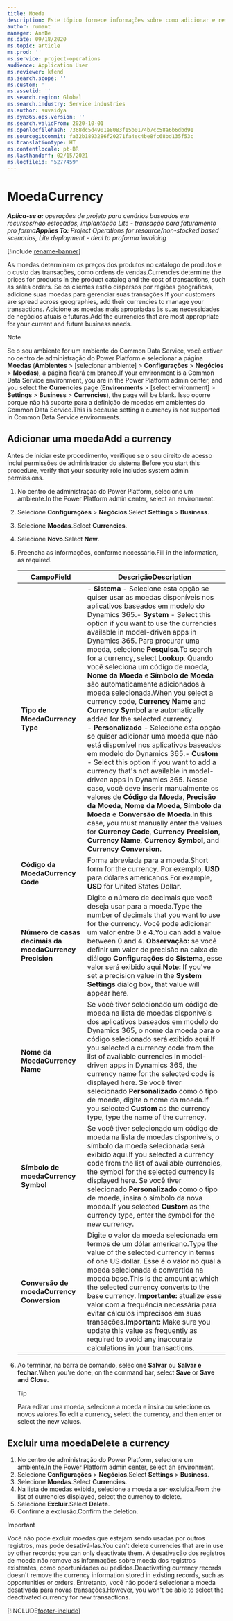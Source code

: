 ```yaml
---
title: Moeda
description: Este tópico fornece informações sobre como adicionar e remover tipos de moeda no Project Operations.
author: rumant
manager: AnnBe
ms.date: 09/18/2020
ms.topic: article
ms.prod: ''
ms.service: project-operations
audience: Application User
ms.reviewer: kfend
ms.search.scope: ''
ms.custom: ''
ms.assetid: ''
ms.search.region: Global
ms.search.industry: Service industries
ms.author: suvaidya
ms.dyn365.ops.version: ''
ms.search.validFrom: 2020-10-01
ms.openlocfilehash: 7368dc5d4901e8083f15b0174b7cc58a6b6dbd91
ms.sourcegitcommit: fa32b1893286f20271fa4ec4be8fc68bd135f53c
ms.translationtype: HT
ms.contentlocale: pt-BR
ms.lasthandoff: 02/15/2021
ms.locfileid: "5277459"
---
```

# <a name="currency"></a><span data-ttu-id="8bb90-103">Moeda</span><span class="sxs-lookup"><span data-stu-id="8bb90-103">Currency</span></span>

<span data-ttu-id="8bb90-104">_**Aplica-se a:** operações de projeto para cenários baseados em recursos/não estocados, implantação Lite - transação para faturamento pro forma_</span><span class="sxs-lookup"><span data-stu-id="8bb90-104">_**Applies To:** Project Operations for resource/non-stocked based scenarios, Lite deployment - deal to proforma invoicing_</span></span>

[!include [rename-banner](~/includes/cc-data-platform-banner.md)]

<span data-ttu-id="8bb90-105">As moedas determinam os preços dos produtos no catálogo de produtos e o custo das transações, como ordens de vendas.</span><span class="sxs-lookup"><span data-stu-id="8bb90-105">Currencies determine the prices for products in the product catalog and the cost of transactions, such as sales orders.</span></span> <span data-ttu-id="8bb90-106">Se os clientes estão dispersos por regiões geográficas, adicione suas moedas para gerenciar suas transações.</span><span class="sxs-lookup"><span data-stu-id="8bb90-106">If your customers are spread across geographies, add their currencies to manage your transactions.</span></span> <span data-ttu-id="8bb90-107">Adicione as moedas mais apropriadas às suas necessidades de negócios atuais e futuras.</span><span class="sxs-lookup"><span data-stu-id="8bb90-107">Add the currencies that are most appropriate for your current and future business needs.</span></span>  

> [!NOTE]
> <span data-ttu-id="8bb90-108">Se o seu ambiente for um ambiente do Common Data Service, você estiver no centro de administração do Power Platform e selecionar a página **Moedas** (**Ambientes** > [selecionar ambiente] > **Configurações** > **Negócios** > **Moedas**), a página ficará em branco.</span><span class="sxs-lookup"><span data-stu-id="8bb90-108">If your environment is a Common Data Service environment, you are in the Power Platform admin center, and you select the **Currencies** page (**Environments** > [select environment] > **Settings** > **Business** > **Currencies**), the page will be blank.</span></span> <span data-ttu-id="8bb90-109">Isso ocorre porque não há suporte para a definição de moedas em ambientes do Common Data Service.</span><span class="sxs-lookup"><span data-stu-id="8bb90-109">This is because setting a currency is not supported in Common Data Service environments.</span></span>

## <a name="add-a-currency"></a><span data-ttu-id="8bb90-110">Adicionar uma moeda</span><span class="sxs-lookup"><span data-stu-id="8bb90-110">Add a currency</span></span>  
<span data-ttu-id="8bb90-111">Antes de iniciar este procedimento, verifique se o seu direito de acesso inclui permissões de administrador do sistema.</span><span class="sxs-lookup"><span data-stu-id="8bb90-111">Before you start this procedure, verify that your security role includes system admin permissions.</span></span> 

1. <span data-ttu-id="8bb90-112">No centro de administração do Power Platform, selecione um ambiente.</span><span class="sxs-lookup"><span data-stu-id="8bb90-112">In the Power Platform admin center, select an environment.</span></span> 
2. <span data-ttu-id="8bb90-113">Selecione **Configurações** > **Negócios**.</span><span class="sxs-lookup"><span data-stu-id="8bb90-113">Select **Settings** > **Business**.</span></span>
3. <span data-ttu-id="8bb90-114">Selecione **Moedas**.</span><span class="sxs-lookup"><span data-stu-id="8bb90-114">Select **Currencies**.</span></span>  
4. <span data-ttu-id="8bb90-115">Selecione **Novo**.</span><span class="sxs-lookup"><span data-stu-id="8bb90-115">Select **New**.</span></span>  
5. <span data-ttu-id="8bb90-116">Preencha as informações, conforme necessário.</span><span class="sxs-lookup"><span data-stu-id="8bb90-116">Fill in the information, as required.</span></span>  


   |          <span data-ttu-id="8bb90-117">Campo</span><span class="sxs-lookup"><span data-stu-id="8bb90-117">Field</span></span>          |                                                                                                                                                                                                                                                                                                                                                                            <span data-ttu-id="8bb90-118">Descrição</span><span class="sxs-lookup"><span data-stu-id="8bb90-118">Description</span></span>                                                                                                                                                                                                                                                                                                                                                                            |
   |-------------------------|-------------------------------------------------------------------------------------------------------------------------------------------------------------------------------------------------------------------------------------------------------------------------------------------------------------------------------------------------------------------------------------------------------------------------------------------------------------------------------------------------------------------------------------------------------------------------------------------------------------------------------------------------------------------------------------------------------------------------------------------------------------------|
   |    <span data-ttu-id="8bb90-119">**Tipo de Moeda**</span><span class="sxs-lookup"><span data-stu-id="8bb90-119">**Currency Type**</span></span>    | <span data-ttu-id="8bb90-120">- **Sistema** - Selecione esta opção se quiser usar as moedas disponíveis nos aplicativos baseados em modelo do Dynamics 365.</span><span class="sxs-lookup"><span data-stu-id="8bb90-120">- **System** - Select this option if you want to use the currencies available in model-driven apps in Dynamics 365.</span></span> <span data-ttu-id="8bb90-121">Para procurar uma moeda, selecione **Pesquisa**.</span><span class="sxs-lookup"><span data-stu-id="8bb90-121">To search for a currency,  select **Lookup**.</span></span> <span data-ttu-id="8bb90-122">Quando você seleciona um código de moeda, **Nome da Moeda** e **Símbolo de Moeda** são automaticamente adicionados à moeda selecionada.</span><span class="sxs-lookup"><span data-stu-id="8bb90-122">When you select a currency code, **Currency Name** and **Currency Symbol** are automatically added for the selected currency.</span></span><br /><span data-ttu-id="8bb90-123">- **Personalizado** - Selecione esta opção se quiser adicionar uma moeda que não está disponível nos aplicativos baseados em modelo do Dynamics 365.</span><span class="sxs-lookup"><span data-stu-id="8bb90-123">- **Custom** - Select this option if you want to add a currency that's not available in model-driven apps in Dynamics 365.</span></span> <span data-ttu-id="8bb90-124">Nesse caso, você deve inserir manualmente os valores de **Código da Moeda**, **Precisão da Moeda**, **Nome da Moeda**, **Símbolo da Moeda** e **Conversão de Moeda**.</span><span class="sxs-lookup"><span data-stu-id="8bb90-124">In this case, you must manually enter the values for **Currency Code**, **Currency Precision**, **Currency Name**, **Currency Symbol**, and **Currency Conversion**.</span></span> |
   |    <span data-ttu-id="8bb90-125">**Código da Moeda**</span><span class="sxs-lookup"><span data-stu-id="8bb90-125">**Currency Code**</span></span>    |                                                                                                                                                                                                                                                                                                                                            <span data-ttu-id="8bb90-126">Forma abreviada para a moeda.</span><span class="sxs-lookup"><span data-stu-id="8bb90-126">Short form for the currency.</span></span> <span data-ttu-id="8bb90-127">Por exemplo, **USD** para dólares americanos.</span><span class="sxs-lookup"><span data-stu-id="8bb90-127">For example, **USD** for United States Dollar.</span></span>                                                                                                                                                                                                                                                                                                                                            |
   | <span data-ttu-id="8bb90-128">**Número de casas decimais da moeda**</span><span class="sxs-lookup"><span data-stu-id="8bb90-128">**Currency Precision**</span></span>  |                                                                                                                                                                                  <span data-ttu-id="8bb90-129">Digite o número de decimais que você deseja usar para a moeda.</span><span class="sxs-lookup"><span data-stu-id="8bb90-129">Type the number of decimals that you want to use for the currency.</span></span>  <span data-ttu-id="8bb90-130">Você pode adicionar um valor entre 0 e 4.</span><span class="sxs-lookup"><span data-stu-id="8bb90-130">You can add a value between 0 and 4.</span></span> <span data-ttu-id="8bb90-131">**Observação:** se você definir um valor de precisão na caixa de diálogo **Configurações do Sistema**, esse valor será exibido aqui.</span><span class="sxs-lookup"><span data-stu-id="8bb90-131">**Note:**  If you've set a precision value in the **System Settings** dialog box, that value will appear here.</span></span>                                                                                                                                                                                  |
   |    <span data-ttu-id="8bb90-132">**Nome da Moeda**</span><span class="sxs-lookup"><span data-stu-id="8bb90-132">**Currency Name**</span></span>    |                                                                                                                                                                                                                                         <span data-ttu-id="8bb90-133">Se você tiver selecionado um código de moeda na lista de moedas disponíveis dos aplicativos baseados em modelo do Dynamics 365, o nome da moeda para o código selecionado será exibido aqui.</span><span class="sxs-lookup"><span data-stu-id="8bb90-133">If you selected a currency code from the list of available currencies in model-driven apps in Dynamics 365, the currency name for the selected code is displayed here.</span></span> <span data-ttu-id="8bb90-134">Se você tiver selecionado **Personalizado** como o tipo de moeda, digite o nome da moeda.</span><span class="sxs-lookup"><span data-stu-id="8bb90-134">If you selected **Custom** as the currency type, type the name of the currency.</span></span>                                                                                                                                                                                                                                          |
   |   <span data-ttu-id="8bb90-135">**Símbolo de moeda**</span><span class="sxs-lookup"><span data-stu-id="8bb90-135">**Currency Symbol**</span></span>   |                                                                                                                                                                                                                                                                      <span data-ttu-id="8bb90-136">Se você tiver selecionado um código de moeda na lista de moedas disponíveis, o símbolo da moeda selecionada será exibido aqui.</span><span class="sxs-lookup"><span data-stu-id="8bb90-136">If you selected a currency code from the list of available currencies, the symbol for the selected currency is displayed here.</span></span> <span data-ttu-id="8bb90-137">Se você tiver selecionado **Personalizado** como o tipo de moeda, insira o símbolo da nova moeda.</span><span class="sxs-lookup"><span data-stu-id="8bb90-137">If you selected **Custom** as the currency type, enter the symbol for the new currency.</span></span>                                                                                                                                                                                                                                                                       |
   | <span data-ttu-id="8bb90-138">**Conversão de moeda**</span><span class="sxs-lookup"><span data-stu-id="8bb90-138">**Currency Conversion**</span></span> |                                                                                                                                                                                                                                     <span data-ttu-id="8bb90-139">Digite o valor da moeda selecionada em termos de um dólar americano.</span><span class="sxs-lookup"><span data-stu-id="8bb90-139">Type the value of the selected currency in terms of one US dollar.</span></span> <span data-ttu-id="8bb90-140">Esse é o valor no qual a moeda selecionada é convertida na moeda base.</span><span class="sxs-lookup"><span data-stu-id="8bb90-140">This is the amount at which the selected currency converts to the base currency.</span></span> <span data-ttu-id="8bb90-141">**Importante:** atualize esse valor com a frequência necessária para evitar cálculos imprecisos em suas transações.</span><span class="sxs-lookup"><span data-stu-id="8bb90-141">**Important:**  Make sure you update this value as frequently as required to avoid any inaccurate calculations in your transactions.</span></span>                                                                                                                                                                                                                                      |


6. <span data-ttu-id="8bb90-142">Ao terminar, na barra de comando, selecione **Salvar** ou **Salvar e fechar**.</span><span class="sxs-lookup"><span data-stu-id="8bb90-142">When you're done, on the command bar, select **Save** or **Save and Close**.</span></span>  

   > [!TIP]
   >  <span data-ttu-id="8bb90-143">Para editar uma moeda, selecione a moeda e insira ou selecione os novos valores.</span><span class="sxs-lookup"><span data-stu-id="8bb90-143">To edit a currency, select the currency, and then enter or select the new values.</span></span>  

## <a name="delete-a-currency"></a><span data-ttu-id="8bb90-144">Excluir uma moeda</span><span class="sxs-lookup"><span data-stu-id="8bb90-144">Delete a currency</span></span>  

1. <span data-ttu-id="8bb90-145">No centro de administração do Power Platform, selecione um ambiente.</span><span class="sxs-lookup"><span data-stu-id="8bb90-145">In the Power Platform admin center, select an environment.</span></span> 
2. <span data-ttu-id="8bb90-146">Selecione **Configurações** > **Negócios**.</span><span class="sxs-lookup"><span data-stu-id="8bb90-146">Select **Settings** > **Business**.</span></span>
3. <span data-ttu-id="8bb90-147">Selecione **Moedas**.</span><span class="sxs-lookup"><span data-stu-id="8bb90-147">Select **Currencies**.</span></span>  
4. <span data-ttu-id="8bb90-148">Na lista de moedas exibida, selecione a moeda a ser excluída.</span><span class="sxs-lookup"><span data-stu-id="8bb90-148">From the list of currencies displayed, select the currency to delete.</span></span>  
5. <span data-ttu-id="8bb90-149">Selecione **Excluir**.</span><span class="sxs-lookup"><span data-stu-id="8bb90-149">Select **Delete**.</span></span>  
6. <span data-ttu-id="8bb90-150">Confirme a exclusão.</span><span class="sxs-lookup"><span data-stu-id="8bb90-150">Confirm the deletion.</span></span>  

> [!IMPORTANT]
>  <span data-ttu-id="8bb90-151">Você não pode excluir moedas que estejam sendo usadas por outros registros, mas pode desativá-las.</span><span class="sxs-lookup"><span data-stu-id="8bb90-151">You can't delete currencies that are in use by other records; you can only deactivate them.</span></span> <span data-ttu-id="8bb90-152">A desativação dos registros de moeda não remove as informações sobre moeda dos registros existentes, como oportunidades ou pedidos.</span><span class="sxs-lookup"><span data-stu-id="8bb90-152">Deactivating currency records doesn't remove the currency information stored in existing records, such as opportunities or orders.</span></span> <span data-ttu-id="8bb90-153">Entretanto, você não poderá selecionar a moeda desativada para novas transações.</span><span class="sxs-lookup"><span data-stu-id="8bb90-153">However, you won't be able to select the deactivated currency for new transactions.</span></span>  


[!INCLUDE[footer-include](../includes/footer-banner.md)]
